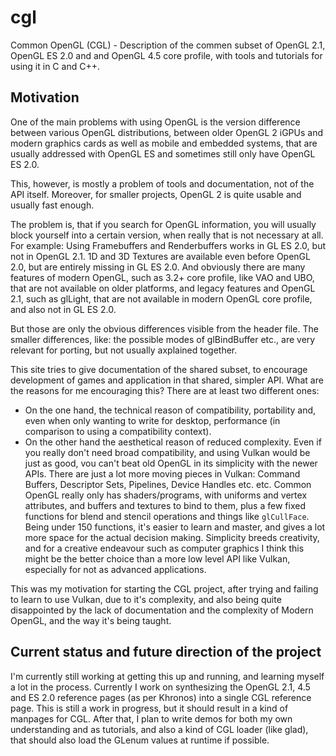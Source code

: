 # cgl
Common OpenGL (CGL) - Description of the commen subset of OpenGL 2.1, OpenGL ES 2.0 and and OpenGL 4.5 core profile, with tools and tutorials for using it in C and C++.

## Motivation

One of the main problems with using OpenGL is the version difference between various OpenGL distributions, between older OpenGL 2 iGPUs
and modern graphics cards as well as mobile and embedded systems, that are usually addressed with OpenGL ES and sometimes still only have OpenGL ES 2.0.

This, however, is mostly a problem of tools and documentation, not of the API itself. Moreover, for smaller projects, OpenGL 2 is quite usable and usually
fast enough.

The problem is, that if you search for OpenGL information, you will usually block yourself into a certain version, when really that is not necessary at
all. For example: Using Framebuffers and Renderbuffers works in GL ES 2.0, but not in OpenGL 2.1. 1D and 3D Textures are available even before OpenGL 2.0,
but are entirely missing in GL ES 2.0. And obviously there are many features of modern OpenGL, such as 3.2+ core profile, like VAO and UBO, that are not
available on older platforms, and legacy features and OpenGL 2.1, such as glLight, that are not available in modern OpenGL core profile, and also not in
GL ES 2.0.

But those are only the obvious differences visible from the header file. The smaller differences, like: the possible modes of glBindBuffer etc., are very
relevant for porting, but not usually axplained together.

This site tries to give documentation of the shared subset, to encourage development of games and application in that shared, simpler API. What are the
reasons for me encouraging this? There are at least two different ones:

- On the one hand, the technical reason of compatibility, portability and, even when only wanting to write for desktop, performance (in comparison to
using a compatibility context).
- On the other hand the aesthetical reason of reduced complexity. Even if you really don't need broad compatibility, and using Vulkan would be just as good,
vou can't beat old OpenGL in its simplicity with the newer APIs. There are just a lot more moving pieces in Vulkan: Command Buffers, Descriptor Sets,
Pipelines, Device Handles etc. etc. Common OpenGL really only has shaders/programs, with uniforms and vertex attributes, and buffers and textures to bind
to them, plus a few fixed functions for blend and stencil operations and things like `glCullFace`. Being under 150 functions, it's easier to learn and master,
and gives a lot more space for the actual decision making. Simplicity breeds creativity, and for a creative endeavour such as computer graphics I think
this might be the better choice than a more low level API like Vulkan, especially for not as advanced applications.

This was my motivation for starting the CGL project, after trying and failing to learn to use Vulkan, due to it's complexity, and also being quite
disappointed by the lack of documentation and the complexity of Modern OpenGL, and the way it's being taught.


## Current status and future direction of the project

I'm currently still working at getting this up and running, and learning myself a lot in the process. Currently I work on synthesizing the OpenGL 2.1, 4.5
and ES 2.0 reference pages (as per Khronos) into a single CGL reference page. This is still a work in progress, but it should result in a kind of
manpages for CGL. After that, I plan to write demos for both my own understanding and as tutorials, and also a kind of CGL loader (like glad), that should
also load the GLenum values at runtime if possible.
